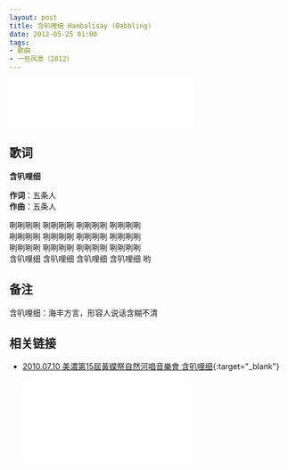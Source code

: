 ```yaml
---
layout: post
title: 含叭哩细 Hambalisay (Babbling)
date: 2012-05-25 01:00
tags:
- 歌曲
- 一些风景（2012）
---
```


<iframe frameborder="no" border="0" marginwidth="0" marginheight="0" width=330 height=86 src="//music.163.com/outchain/player?type=2&id=28587870&auto=1&height=66"></iframe>

## 歌词

**含叭哩细**

**作词**：五条人  
**作曲**：五条人

咧咧咧咧 咧咧咧咧 咧咧咧咧 咧咧咧咧  
咧咧咧咧 咧咧咧咧 咧咧咧咧 咧咧咧咧  
咧咧咧咧 咧咧咧咧 咧咧咧咧 咧咧咧咧  
含叭哩细 含叭哩细 含叭哩细 含叭哩细 哟

## 备注

含叭哩细：海丰方言，形容人说话含糊不清

## 相关链接

* [2010.07.10 美濃第15屆黃蝶祭自然河唱音樂會 含叭哩细](https://www.bilibili.com/video/BV1KT4y1w7YX/){:target="_blank"}
  
  <div class="iframe-container"><iframe class="responsive-iframe" src="//player.bilibili.com/player.html?aid=927376816&bvid=BV1KT4y1w7YX&cid=245350533&page=1" frameborder="no" allowfullscreen="true"></iframe></div>
